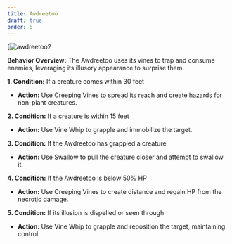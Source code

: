 ```yaml
---
title: Awdreetoo
draft: true
order: 5
---
```


[![awdreetoo2](https://i0.wp.com/crossheadstudios.com/wp-content/uploads/2022/06/awdreetoo2.jpg?resize=771%2C762&ssl=1 "awdreetoo2")

**Behavior Overview:** The Awdreetoo uses its vines to trap and consume enemies, leveraging its illusory appearance to surprise them.

**1. Condition:** If a creature comes within 30 feet
- **Action:** Use Creeping Vines to spread its reach and create hazards for non-plant creatures.

**2. Condition:** If a creature is within 15 feet
- **Action:** Use Vine Whip to grapple and immobilize the target.

**3. Condition:** If the Awdreetoo has grappled a creature
- **Action:** Use Swallow to pull the creature closer and attempt to swallow it.

**4. Condition:** If the Awdreetoo is below 50% HP
- **Action:** Use Creeping Vines to create distance and regain HP from the necrotic damage.

**5. Condition:** If its illusion is dispelled or seen through
- **Action:** Use Vine Whip to grapple and reposition the target, maintaining control.


#### 